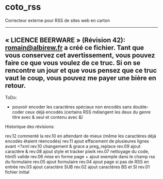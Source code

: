 coto_rss
========

Correcteur externe pour RSS de sites web en carton

 ----------------------------------------------------------------------------
 « LICENCE BEERWARE » (Révision 42):
 <romain@albirew.fr> a créé ce fichier. Tant que vous conservez cet avertissement,
 vous pouvez faire ce que vous voulez de ce truc. Si on se rencontre un jour et
 que vous pensez que ce truc vaut le coup, vous pouvez me payer une bière en
 retour.
 ----------------------------------------------------------------------------
 
ToDo:
- pouvoir encoder les caractères spéciaux non encodés sans double-coder ceux déjà encodés (certains RSS mélangent les deux du genre titre avec & seul et contenu avec &amp;)

Historique des révisions:

rev.12 commenté la rev.10 en attendant de mieux (même les caractères déjà encodés étaient réencodés)
rev.11 ajout effacement de plusieures lignes avant <?xml
rev.10 changement & grace a preg_replace
rev.09 ajout caractère &
rev.08 ajout style et tracker piwik
rev.07 nettoyage du code, html5 valide
rev.06 mise en forme page + ajout exemple dans le champ rss du formulaire
rev.05 ajout formulaire
rev.04 ajout page si pas de RSS en entrée
rev.03 ajout caractère SUB
rev.02 ajout caractères BS et SI
rev.01 fichier initial
